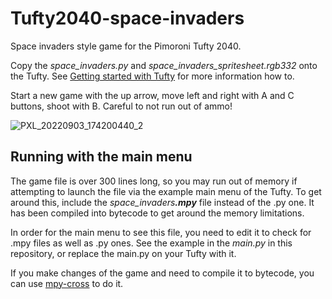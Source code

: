 # Tufty2040-space-invaders
Space invaders style game for the Pimoroni Tufty 2040.

Copy the *space_invaders.py* and *space_invaders_spritesheet.rgb332* onto the Tufty. See [Getting started with Tufty](https://learn.pimoroni.com/article/getting-started-with-tufty-2040) for more information how to.

Start a new game with the up arrow, move left and right with A and C buttons, shoot with B. Careful to not run out of ammo!

![PXL_20220903_174200440_2](https://user-images.githubusercontent.com/7756669/188283183-4b4a185c-41c9-4910-b142-2e752274d381.jpg)


## Running with the main menu

The game file is over 300 lines long, so you may run out of memory if attempting to 
launch the file via the example main menu of the Tufty. To get around this, include the 
*space_invaders<b>.mpy</b>* file instead of the .py one. It has been compiled into bytecode to get 
around the memory limitations.

In order for the main menu to see this file, you need to edit it to check for .mpy files
as well as .py ones. See the example in the *main.py* in this repository, or replace
the main.py on your Tufty with it.

If you make changes of the game and need to compile it to bytecode, you can use
[mpy-cross](https://pypi.org/project/mpy-cross/) to do it.
